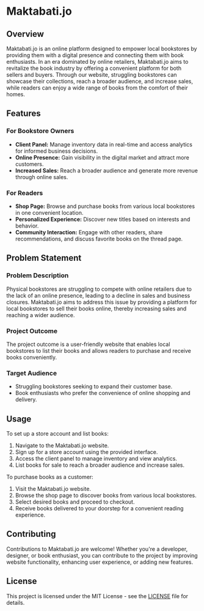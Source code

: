 # Maktabati.jo

## Overview
Maktabati.jo is an online platform designed to empower local bookstores by providing them with a digital presence and connecting them with book enthusiasts. In an era dominated by online retailers, Maktabati.jo aims to revitalize the book industry by offering a convenient platform for both sellers and buyers. Through our website, struggling bookstores can showcase their collections, reach a broader audience, and increase sales, while readers can enjoy a wide range of books from the comfort of their homes.

## Features
### For Bookstore Owners
- **Client Panel:** Manage inventory data in real-time and access analytics for informed business decisions.
- **Online Presence:** Gain visibility in the digital market and attract more customers.
- **Increased Sales:** Reach a broader audience and generate more revenue through online sales.

### For Readers
- **Shop Page:** Browse and purchase books from various local bookstores in one convenient location.
- **Personalized Experience:** Discover new titles based on interests and behavior.
- **Community Interaction:** Engage with other readers, share recommendations, and discuss favorite books on the thread page.

## Problem Statement
### Problem Description
Physical bookstores are struggling to compete with online retailers due to the lack of an online presence, leading to a decline in sales and business closures. Maktabati.jo aims to address this issue by providing a platform for local bookstores to sell their books online, thereby increasing sales and reaching a wider audience.

### Project Outcome
The project outcome is a user-friendly website that enables local bookstores to list their books and allows readers to purchase and receive books conveniently.

### Target Audience
- Struggling bookstores seeking to expand their customer base.
- Book enthusiasts who prefer the convenience of online shopping and delivery.

## Usage
To set up a store account and list books:
1. Navigate to the Maktabati.jo website.
2. Sign up for a store account using the provided interface.
3. Access the client panel to manage inventory and view analytics.
4. List books for sale to reach a broader audience and increase sales.

To purchase books as a customer:
1. Visit the Maktabati.jo website.
2. Browse the shop page to discover books from various local bookstores.
3. Select desired books and proceed to checkout.
4. Receive books delivered to your doorstep for a convenient reading experience.

## Contributing
Contributions to Maktabati.jo are welcome! Whether you're a developer, designer, or book enthusiast, you can contribute to the project by improving website functionality, enhancing user experience, or adding new features.

## License
This project is licensed under the MIT License - see the [LICENSE](LICENSE) file for details.
